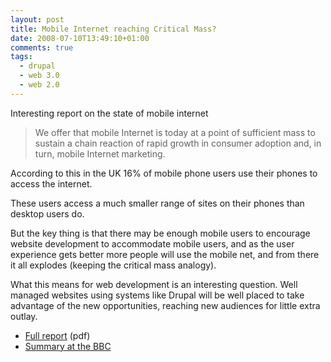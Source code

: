 ```yaml
---
layout: post
title: Mobile Internet reaching Critical Mass?
date: 2008-07-10T13:49:10+01:00
comments: true
tags:
  - drupal
  - web 3.0
  - web 2.0
---
```


Interesting report on the state of mobile internet

> We offer that mobile Internet is today at a point of sufficient mass to sustain a chain reaction of rapid growth in consumer adoption and, in turn, mobile Internet marketing.

According to this in the UK 16% of mobile phone users use their phones to access the internet.

<!--more-->

These users access a much smaller range of sites on their phones than desktop users do.

But the key thing is that there may be enough mobile users to encourage website development to accommodate mobile users, and as the user experience gets better more people will use the mobile net, and from there it all explodes (keeping the critical mass analogy).

What this means for web development is an interesting question. Well managed websites using systems like Drupal will be well placed to take advantage of the new opportunities, reaching new audiences for little extra outlay.

- [Full report](http://www.nielsenmobile.com/documents/CriticalMass.pdf) (pdf)
- [Summary at the BBC](http://news.bbc.co.uk/1/hi/technology/7499340.stm)
